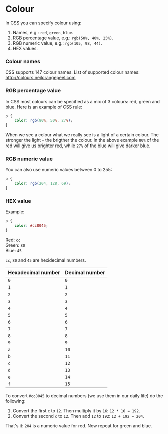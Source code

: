 # Colour

In CSS you can specify colour using:

1. Names, e.g.: `red`, `green`, `blue`.
2. RGB percentage value, e.g.: `rgb(50%, 40%, 25%)`.
3. RGB numeric value, e.g.: `rgb(105, 98, 44)`.
4. HEX values.

### Colour names

CSS supports 147 colour names. List of supported colour names: http://colours.neilorangepeel.com

### RGB percentage value

In CSS most colours can be specified as a mix of 3 colours: red, green and blue. Here is an example of CSS rule:

```css
p {
	color: rgb(80%, 50%, 27%);
}
```

When we see a colour what we really see is a light of a certain colour. The stronger the light - the brigther the colour. In the above example `80%` of the red will give us brighter red, while `27%` of the blue will give darker blue.

### RGB numeric value

You can also use numeric values between 0 to 255:

```css
p {
	color: rgb(204, 128, 69);
}
```

### HEX value

Example:

```css
p {
	color: #cc8045;
}
```

Red: `cc`<br />
Green: `80`<br />
Blue: `45`<br />

`cc`, `80` and `45` are hexidecimal numbers.

| Hexadecimal number | Decimal number |
|-----|-----|
| `0` | `0` |
| `1` | `1` |
| `2` | `2` |
| `3` | `3` |
| `4` | `4` |
| `5` | `5` |
| `6` | `6` |
| `7` | `7` |
| `8` | `8` |
| `9` | `9` |
| `a` | `10`|
| `b` | `11`|
| `c` | `12`|
| `d` | `13`|
| `e` | `14`|
| `f` | `15`|

To convert `#cc8045` to decimal numbers (we use them in our daily life) do the following:

1. Convert the first `c` to `12`. Then multiply it by `16`: `12 * 16 = 192`.
2. Convert the second `c` to `12`. Then add `12` to `192`: `12 + 192 = 204`.

That's it: `204` is a numeric value for red. Now repeat for green and blue.



